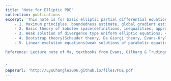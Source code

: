 ```yaml
---
title: "Note for Elliptic PDE"
collection: publications
excerpt: 'This note is for basic elliptic partial differential equation theory, covering: <br>
    - 1. Maximum principles, boundedness estimate, global gradient estimate, interior gradient estimate and logarithmical gradient estimate of uniform elliptic equations; <br>
    - 2. Basic theory of Sobolev space(definitions, inequalities, approximation, extension, trace); <br>
    - 3. Weak solution of divergence type uniform elliptic equations; <br>
    - 4. Bootstrap theory(Schauder theory, De Giorgi theory, Evans-Krylov estimate, Krylov-Safonov estimate); <br>
    - 5. Linear evolution equations(weak solutions of parabolic equation and hyperbolic equation). <br>

Reference: Lecture note of Ma, textbooks from Evans, Gilbarg & Trudinger, Liu Q. & Han F.H.


'
paperurl: 'http://LyuChangle2006.github.io/files/PDE.pdf'
---
```

